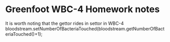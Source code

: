 # Greenfoot WBC-4 Homework notes

It is worth noting that the gettor rides in settor in WBC-4
bloodstream.setNumberOfBacteriaTouched(bloodstream.getNumberOfBacteriaTouched()+1); 